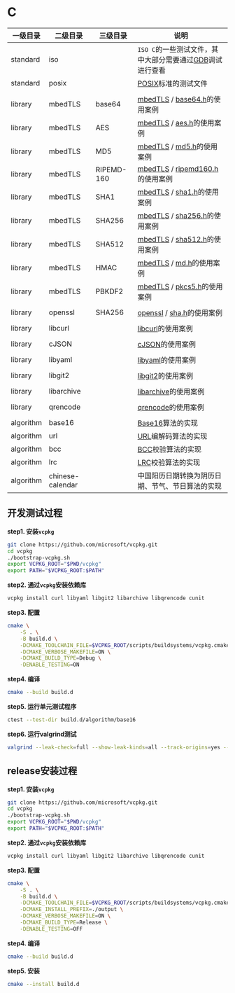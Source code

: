 # C

|一级目录|二级目录|三级目录|说明|
|-|-|-|-|
|standard|iso||`ISO C`的一些测试文件，其中大部分需要通过[GDB](http://blog.fpliu.com/it/software/GNU/GDB)调试进行查看|
|standard|posix||[POSIX](http://blog.fpliu.com/it/organization/IEEE/POSIX)标准的测试文件|
|||||
|library|mbedTLS|base64|[mbedTLS](http://blog.fpliu.com/it/software/mbedTLS) / [base64.h](http://blog.fpliu.com/it/software/mbedTLS/include/base64.h)的使用案例|
|library|mbedTLS|AES|[mbedTLS](http://blog.fpliu.com/it/software/mbedTLS) / [aes.h](http://blog.fpliu.com/it/software/mbedTLS/include/aes.h)的使用案例|
|library|mbedTLS|MD5|[mbedTLS](http://blog.fpliu.com/it/software/mbedTLS) / [md5.h](http://blog.fpliu.com/it/software/mbedTLS/include/md5.h)的使用案例|
|library|mbedTLS|RIPEMD-160|[mbedTLS](http://blog.fpliu.com/it/software/mbedTLS) / [ripemd160.h](http://blog.fpliu.com/it/software/mbedTLS/include/ripemd160.h)的使用案例|
|library|mbedTLS|SHA1|[mbedTLS](http://blog.fpliu.com/it/software/mbedTLS) / [sha1.h](http://blog.fpliu.com/it/software/mbedTLS/include/sha1.h)的使用案例|
|library|mbedTLS|SHA256|[mbedTLS](http://blog.fpliu.com/it/software/mbedTLS) / [sha256.h](http://blog.fpliu.com/it/software/mbedTLS/include/sha256.h)的使用案例|
|library|mbedTLS|SHA512|[mbedTLS](http://blog.fpliu.com/it/software/mbedTLS) / [sha512.h](http://blog.fpliu.com/it/software/mbedTLS/include/sha512.h)的使用案例|
|library|mbedTLS|HMAC|[mbedTLS](http://blog.fpliu.com/it/software/mbedTLS) / [md.h](http://blog.fpliu.com/it/software/mbedTLS/include/md.h)的使用案例|
|library|mbedTLS|PBKDF2|[mbedTLS](http://blog.fpliu.com/it/software/mbedTLS) / [pkcs5.h](http://blog.fpliu.com/it/software/mbedTLS/include/pkcs5.h)的使用案例|
|||||
|library|openssl|SHA256|[openssl](http://blog.fpliu.com/it/software/OpenSSL) / [sha.h](http://blog.fpliu.com/it/software/OpenSSL/include/sha.h)的使用案例|
|||||
|library|libcurl||[libcurl](http://blog.fpliu.com/it/software/curl)的使用案例|
|||||
|library|cJSON||[cJSON](http://blog.fpliu.com/it/software/development/language/C/library/cJSON)的使用案例|
|||||
|library|libyaml||[libyaml](http://blog.fpliu.com/it/software/development/language/C/library/libyaml)的使用案例|
|||||
|library|libgit2||[libgit2](http://blog.fpliu.com/it/software/development/language/C/library/libgit2)的使用案例|
|||||
|library|libarchive||[libarchive](http://blog.fpliu.com/it/software/development/language/C/library/libarchive)的使用案例|
|||||
|library|qrencode||[qrencode](http://blog.fpliu.com/it/software/qrencode)的使用案例|
|||||
|algorithm|base16||[Base16](http://blog.fpliu.com/it/data/text/coding/Base16)算法的实现|
|algorithm|url||[URL](http://blog.fpliu.com/it/data/text/coding/URL)编解码算法的实现|
|algorithm|bcc||[BCC](http://blog.fpliu.com/it/algorithm/check/BCC)校验算法的实现|
|algorithm|lrc||[LRC](http://blog.fpliu.com/it/algorithm/check/LRC)校验算法的实现|
|algorithm|chinese-calendar||中国阳历日期转换为阴历日期、节气、节日算法的实现|

## 开发测试过程

**step1. 安装`vcpkg`**
```bash
git clone https://github.com/microsoft/vcpkg.git
cd vcpkg
./bootstrap-vcpkg.sh
export VCPKG_ROOT="$PWD/vcpkg"
export PATH="$VCPKG_ROOT:$PATH"
```

**step2. 通过`vcpkg`安装依赖库**
```bash
vcpkg install curl libyaml libgit2 libarchive libqrencode cunit
```

**step3. 配置**
```bash
cmake \
    -S . \
    -B build.d \
    -DCMAKE_TOOLCHAIN_FILE=$VCPKG_ROOT/scripts/buildsystems/vcpkg.cmake \
    -DCMAKE_VERBOSE_MAKEFILE=ON \
    -DCMAKE_BUILD_TYPE=Debug \
    -DENABLE_TESTING=ON
```

**step4. 编译**
```bash
cmake --build build.d
```

**step5. 运行单元测试程序**
```bash
ctest --test-dir build.d/algorithm/base16
```

**step6. 运行valgrind测试**
```bash
valgrind --leak-check=full --show-leak-kinds=all --track-origins=yes --verbose --error-exitcode=1 build.d/algorithm/base16
```

## release安装过程

**step1. 安装`vcpkg`**
```bash
git clone https://github.com/microsoft/vcpkg.git
cd vcpkg
./bootstrap-vcpkg.sh
export VCPKG_ROOT="$PWD/vcpkg"
export PATH="$VCPKG_ROOT:$PATH"
```

**step2. 通过`vcpkg`安装依赖库**
```bash
vcpkg install curl libyaml libgit2 libarchive libqrencode cunit
```

**step3. 配置**
```bash
cmake \
    -S . \
    -B build.d \
    -DCMAKE_TOOLCHAIN_FILE=$VCPKG_ROOT/scripts/buildsystems/vcpkg.cmake \
    -DCMAKE_INSTALL_PREFIX=./output \
    -DCMAKE_VERBOSE_MAKEFILE=ON \
    -DCMAKE_BUILD_TYPE=Release \
    -DENABLE_TESTING=OFF
```

**step4. 编译**
```bash
cmake --build build.d
```

**step5. 安装**
```bash
cmake --install build.d
```
